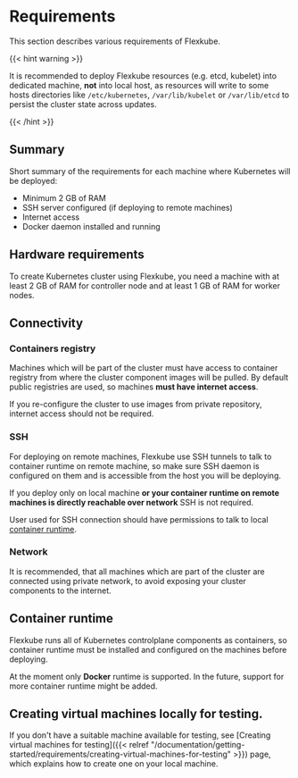 # Requirements

This section describes various requirements of Flexkube.

{{< hint warning >}}

It is recommended to deploy Flexkube resources (e.g. etcd, kubelet) into dedicated machine, **not** into local host, as resources will write to some hosts directories like `/etc/kubernetes`, `/var/lib/kubelet` or `/var/lib/etcd` to persist the cluster state across updates. 

{{< /hint >}}

## Summary

Short summary of the requirements for each machine where Kubernetes will be deployed:

- Minimum 2 GB of RAM
- SSH server configured (if deploying to remote machines)
- Internet access
- Docker daemon installed and running

## Hardware requirements

To create Kubernetes cluster using Flexkube, you need a machine with at least 2 GB of RAM for controller node and at least 1 GB of RAM for worker nodes.

## Connectivity

### Containers registry

Machines which will be part of the cluster must have access to container registry from where the cluster component images will be pulled. By default public registries are used, so machines **must have internet access**.

If you re-configure the cluster to use images from private repository, internet access should not be required.

### SSH

For deploying on remote machines, Flexkube use SSH tunnels to talk to container runtime on remote machine, so make sure SSH daemon is configured on them and is accessible from the host you will be deploying.

If you deploy only on local machine **or your container runtime on remote machines is directly reachable over network** SSH is not required.

User used for SSH connection should have permissions to talk to local [container runtime](#container-runtime).

### Network

It is recommended, that all machines which are part of the cluster are connected using private network, to avoid exposing your cluster components to the internet.

## Container runtime

Flexkube runs all of Kubernetes controlplane components as containers, so container runtime must be installed and configured on the machines before deploying.

At the moment only **Docker** runtime is supported. In the future, support for more container runtime might be added.

## Creating virtual machines locally for testing.

If you don't have a suitable machine available for testing, see [Creating virtual machines for testing]({{< relref "/documentation/getting-started/requirements/creating-virtual-machines-for-testing" >}}) page, which explains how to create one on your local machine.